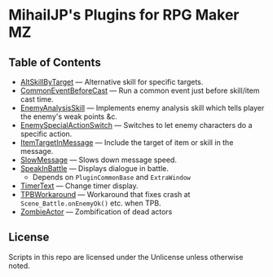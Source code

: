 MihailJP's Plugins for RPG Maker MZ
===================================

## Table of Contents ##
- [AltSkillByTarget](AltSkillByTarget.js) — Alternative skill for specific targets.
- [CommonEventBeforeCast](CommonEventBeforeCast.js) — Run a common event just before skill/item cast time.
- [EnemyAnalysisSkill](EnemyAnalysisSkill.js) — Implements enemy analysis skill which tells player the enemy's weak points &c.
- [EnemySpecialActionSwitch](EnemySpecialActionSwitch.js) — Switches to let enemy characters do a specific action.
- [ItemTargetInMessage](ItemTargetInMessage.js) — Include the target of item or skill in the message.
- [SlowMessage](SlowMessage.js) — Slows down message speed.
- [SpeakInBattle](SpeakInBattle.js) — Displays dialogue in battle.
  - Depends on `PluginCommonBase` and `ExtraWindow`
- [TimerText](TimerText.js) — Change timer display.
- [TPBWorkaround](TPBWorkaround.js) — Workaround that fixes crash at `Scene_Battle.onEnemyOk()` etc. when TPB.
- [ZombieActor](ZombieActor.js) — Zombification of dead actors

## License ##
Scripts in this repo are licensed under the Unlicense unless otherwise noted.
